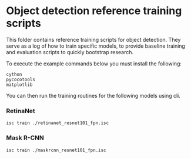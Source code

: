 # Object detection reference training scripts

This folder contains reference training scripts for object detection.
They serve as a log of how to train specific models, to provide baseline
training and evaluation scripts to quickly bootstrap research.

To execute the example commands below you must install the following:

```
cython
pycocotools
matplotlib
```

You can then run the training routines for the following models using cli.

### RetinaNet
```
isc train ./retinanet_resnet101_fpn.isc
```

### Mask R-CNN
```
isc train ./maskrcnn_resnet101_fpn.isc
```